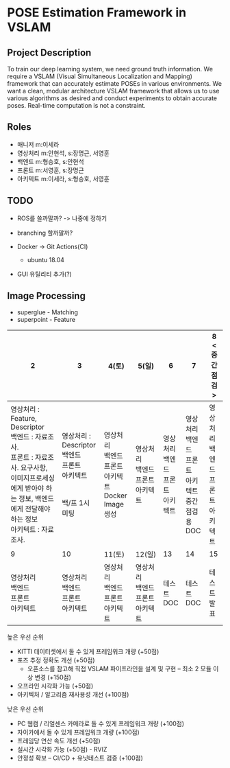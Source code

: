 # POSE Estimation Framework in VSLAM

## Project Description 

To train our deep learning system, we need ground truth information. We require a VSLAM (Visual Simultaneous Localization and Mapping) framework that can accurately estimate POSEs in various environments. We want a clean, modular architecture VSLAM framework that allows us to use various algorithms as desired and conduct experiments to obtain accurate poses. Real-time computation is not a constraint.

## Roles

- 매니저 m:이세라
- 영상처리 m:안현석, s:장명근, 서영훈
- 백엔드 m:형승호, s:안현석
- 프론트 m:서영훈, s:장명근
- 아키텍트 m:이세라, s:형승호, 서영훈

## TODO 

- ROS를 쓸까말까? -> 나중에 정하기
- branching 할까말까?
- Docker -> Git Actions(CI)
  - ubuntu 18.04

- GUI 유틸리티 추가(?)

## Image Processing 

- superglue - Matching
- superpoint - Feature 



| 2                                                            | 3                                                            | 4(토)                                                        | 5(일)                                                | 6                                                    | 7                                                            | 8 <중간점검>                                         |
| ------------------------------------------------------------ | ------------------------------------------------------------ | ------------------------------------------------------------ | ---------------------------------------------------- | ---------------------------------------------------- | ------------------------------------------------------------ | ---------------------------------------------------- |
| 영상처리 : Feature, Descriptor <br />백엔드 : 자료조사.<br />프론트 : 자료조사. 요구사항, 이미지프로세싱에게 받아야 하는 정보, 백엔드에게 전달해야하는 정보<br />아키텍트 : 자료조사.<br /> | 영상처리 : Descriptor <br />백엔드<br />프론트<br />아키텍트<br /><br /><br />백/프 1시 미팅 | 영상처리<br />백엔드<br />프론트<br />아키텍트<br />Docker Image 생성 | 영상처리<br />백엔드<br />프론트<br />아키텍트<br /> | 영상처리<br />백엔드<br />프론트<br />아키텍트<br /> | 영상처리<br />백엔드<br />프론트<br />아키텍트<br />중간 점검용 DOC | 영상처리<br />백엔드<br />프론트<br />아키텍트<br /> |
| 9                                                            | 10                                                           | 11(토)                                                       | 12(일)                                               | 13                                                   | 14                                                           | 15                                                   |
| 영상처리<br />백엔드<br />프론트<br />아키텍트<br />         | 영상처리<br />백엔드<br />프론트<br />아키텍트<br />         | 영상처리<br />백엔드<br />프론트<br />아키텍트<br />         | 영상처리<br />백엔드<br />프론트<br />아키텍트<br /> | 테스트<br />DOC                                      | 테스트<br />DOC                                              | 테스트<br />발표                                     |

높은 우선 순위

- KITTI 데이터셋에서 돌 수 있게 프레임워크 개량 (+50점)
- 포즈 추정 정확도 개선 (+50점)
  -  오픈소스를 참고해 직접 VSLAM 파이프라인을 설계 및 구현 – 최소 2 모듈 이상 변경 (+150점)
- 오프라인 시각화 가능 (+50점)
- 아키텍처 / 알고리즘 재사용성 개선 (+100점)

낮은 우선 순위

- PC 웹캠 / 리얼센스 카메라로 돌 수 있게 프레임워크 개량 (+100점)
- 자이카에서 돌 수 있게 프레임워크 개량 (+100점)
- 프레임당 연산 속도 개선 (+50점)
- 실시간 시각화 가능 (+50점) - RVIZ
- 안정성 확보 – CI/CD + 유닛테스트 검증 (+100점)